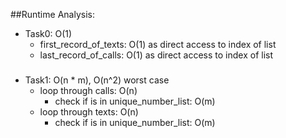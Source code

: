 ##Runtime Analysis:

- Task0: O(1)
   - first_record_of_texts: O(1) as direct access to index of list
   - last_record_of_calls: O(1) as direct access to index of list

###

- Task1: O(n * m), O(n^2) worst case
  - loop through calls: O(n)
    - check if is in unique_number_list: O(m) 
  - loop through texts: O(n)
    - check if is in unique_number_list: O(m) 

 